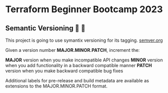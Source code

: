 # Terraform Beginner Bootcamp 2023

## Semantic Versioning :mage: :mage:

This project is going to use symantix versioning for its tagging.
[semver.org](https://semver.org/)

Given a version number **MAJOR.MINOR.PATCH**, increment the:

**MAJOR** version when you make incompatible API changes
**MINOR** version when you add functionality in a backward compatible manner
**PATCH** version when you make backward compatible bug fixes

Additional labels for pre-release and build metadata are available as extensions to the MAJOR.MINOR.PATCH format.